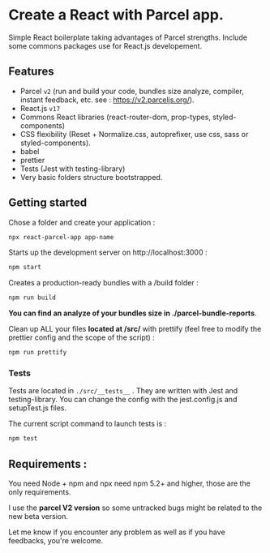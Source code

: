 # Create a React with Parcel app.

Simple React boilerplate taking advantages of Parcel strengths.
Include some commons packages use for React.js developement.

## Features

- Parcel `v2` (run and build your code, bundles size analyze, compiler, instant feedback, etc. see : https://v2.parceljs.org/).
- React.js `v17`
- Commons React libraries (react-router-dom, prop-types, styled-components)
- CSS flexibility (Reset + Normalize.css, autoprefixer, use css, sass or styled-components).
- babel
- prettier
- Tests (Jest with testing-library)
- Very basic folders structure bootstrapped.

## Getting started

Chose a folder and create your application :

```bash
npx react-parcel-app app-name
```

Starts up the development server on http://localhost:3000 :

```bash
npm start
```

Creates a production-ready bundles with a /build folder :

```bash
npm run build
```

**You can find an analyze of your bundles size in ./parcel-bundle-reports**.

Clean up ALL your files **located at /src/** with prettify (feel free to modify the prettier config and the scope of the script) :

```bash
npm run prettify
```

### Tests

Tests are located in `./src/__tests__` .
They are written with Jest and testing-library.
You can change the config with the jest.config.js and setupTest.js files.

The current script command to launch tests is :

```bash
npm test
```

## Requirements : 

You need Node + npm and npx need npm 5.2+ and higher, those are the only requirements.

I use the **parcel V2 version** so some untracked bugs might be related to the new beta version.

Let me know if you encounter any problem as well as if you have feedbacks, you're welcome.
